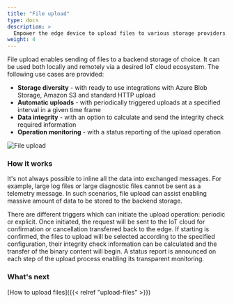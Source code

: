 ```yaml
---
title: "File upload"
type: docs
description: >
  Empower the edge device to upload files to various storage providers.
weight: 4
---
```


File upload enables sending of files to a backend storage of choice. It can be used both locally and remotely via a desired IoT cloud ecosystem. The following use cases are provided:

* **Storage diversity** - with ready to use integrations with Azure Blob Storage, Amazon S3 and standard HTTP upload
* **Automatic uploads** - with periodically triggered uploads at a specified interval in a given time frame
* **Data integrity** - with an option to calculate and send the integrity check required information
* **Operation monitoring** - with a status reporting of the upload operation

![File upload](/kanto/images/docs/concepts/file-upload.png)

### How it works

It's not always possible to inline all the data into exchanged messages. For example, large log files or large diagnostic files cannot be sent as a telemetry message. In such scenarios, file upload can assist enabling massive amount of data to be stored to the backend storage.

There are different triggers which can initiate the upload operation: periodic or explicit. Once initiated, the request will be sent to the IoT cloud for confirmation or cancellation transferred back to the edge. If starting is confirmed, the files 
to upload will be selected according to the specified configuration, their integrity check information can be calculated and the transfer of the binary content will begin. A status report is announced on each step of the upload process 
enabling its transparent monitoring.

### What's next

[How to upload files]({{< relref "upload-files" >}})